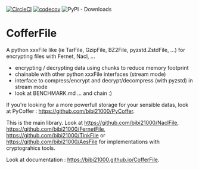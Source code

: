 [![CircleCI](https://dl.circleci.com/status-badge/img/gh/bibi21000/CofferFile/tree/main.svg?style=svg)](https://dl.circleci.com/status-badge/redirect/gh/bibi21000/CofferFile/tree/main)
[![codecov](https://codecov.io/gh/bibi21000/CofferFile/graph/badge.svg?token=4124GIOJAK)](https://codecov.io/gh/bibi21000/CofferFile)
![PyPI - Downloads](https://img.shields.io/pypi/dm/cofferfile)

# CofferFile

A python xxxFile like (ie TarFile, GzipFile, BZ2File, pyzstd.ZstdFile, ...)
for encrypting files with Fernet, Nacl, ...

 - encrypting / decrypting data using chunks to reduce memory footprint
 - chainable with other python xxxFile interfaces (stream mode)
 - interface to compress/encrypt and decrypt/decompress (with pyzstd) in stream mode
 - look at BENCHMARK.md ... and chain :)

If you're looking for a more powerfull storage for your sensible datas,
look at PyCoffer : https://github.com/bibi21000/PyCoffer.

This is the main library.
Look at https://github.com/bibi21000/NaclFile, https://github.com/bibi21000/FernetFile,
https://github.com/bibi21000/TinkFile or https://github.com/bibi21000/AesFile for implementations with cryptograhics tools.

Look at documentation : https://bibi21000.github.io/CofferFile.

